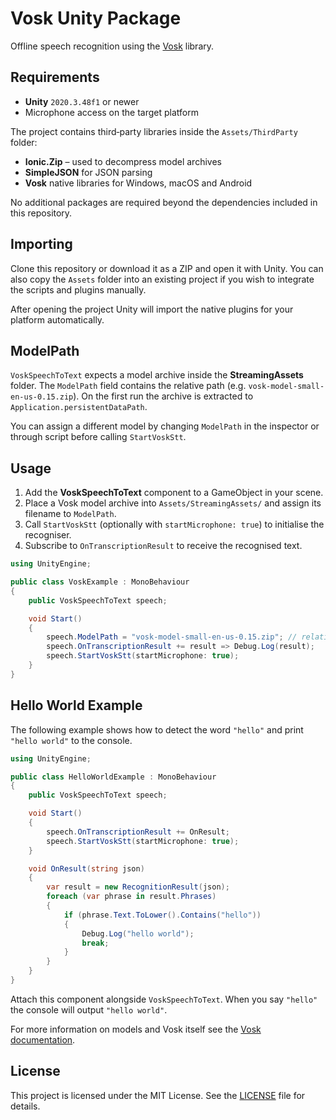 # Vosk Unity Package

Offline speech recognition using the [Vosk](https://github.com/alphacep/vosk-api) library.

## Requirements

- **Unity** `2020.3.48f1` or newer
- Microphone access on the target platform

The project contains third‑party libraries inside the `Assets/ThirdParty` folder:

- **Ionic.Zip** – used to decompress model archives
- **SimpleJSON** for JSON parsing
- **Vosk** native libraries for Windows, macOS and Android

No additional packages are required beyond the dependencies included in this repository.

## Importing

Clone this repository or download it as a ZIP and open it with Unity. You can also copy the `Assets` folder into an existing project if you wish to integrate the scripts and plugins manually.

After opening the project Unity will import the native plugins for your platform automatically.

## ModelPath

`VoskSpeechToText` expects a model archive inside the **StreamingAssets** folder. The `ModelPath` field contains the relative path (e.g. `vosk-model-small-en-us-0.15.zip`). On the first run the archive is extracted to `Application.persistentDataPath`.

You can assign a different model by changing `ModelPath` in the inspector or through script before calling `StartVoskStt`.

## Usage

1. Add the **VoskSpeechToText** component to a GameObject in your scene.
2. Place a Vosk model archive into `Assets/StreamingAssets/` and assign its filename to `ModelPath`.
3. Call `StartVoskStt` (optionally with `startMicrophone: true`) to initialise the recogniser.
4. Subscribe to `OnTranscriptionResult` to receive the recognised text.

```csharp
using UnityEngine;

public class VoskExample : MonoBehaviour
{
    public VoskSpeechToText speech;

    void Start()
    {
        speech.ModelPath = "vosk-model-small-en-us-0.15.zip"; // relative to StreamingAssets
        speech.OnTranscriptionResult += result => Debug.Log(result);
        speech.StartVoskStt(startMicrophone: true);
    }
}
```

## Hello World Example

The following example shows how to detect the word `"hello"` and print `"hello world"` to the console.

```csharp
using UnityEngine;

public class HelloWorldExample : MonoBehaviour
{
    public VoskSpeechToText speech;

    void Start()
    {
        speech.OnTranscriptionResult += OnResult;
        speech.StartVoskStt(startMicrophone: true);
    }

    void OnResult(string json)
    {
        var result = new RecognitionResult(json);
        foreach (var phrase in result.Phrases)
        {
            if (phrase.Text.ToLower().Contains("hello"))
            {
                Debug.Log("hello world");
                break;
            }
        }
    }
}
```

Attach this component alongside `VoskSpeechToText`. When you say `"hello"` the console will output `"hello world"`.

For more information on models and Vosk itself see the [Vosk documentation](https://github.com/alphacep/vosk-api).

## License

This project is licensed under the MIT License. See the [LICENSE](LICENSE) file for details.
